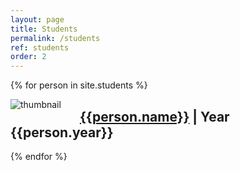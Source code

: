 ```yaml
---
layout: page
title: Students
permalink: /students
ref: students
order: 2
---
```



{% for person in site.students %}

<img src="{{site.baseurl}}{{person.url}}/50h.jpg" alt="thumbnail" align="left" style="margin-right: 30px">
<h2><a href="{{site.baseurl}}{{person.url}}">{{person.name}}</a> | Year {{person.year}}</h2>

{% endfor %}